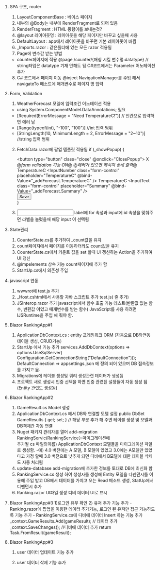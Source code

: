 
1. SPA 구조, router
    1) LayoutComponentBase : 베이스 페이지 
    2) 내부의 @Body는 내부에 RenderFragment로 되어 있음
    3) RenderFragment : HTML 뭉텅이를 보내는것?
    4) @layout 레이아웃명 :  레이아웃을 해당 페이지만 바꾸고 싶을때 사용
    5) DefaultLayout : app에서 레이아웃을 바꾸면 기본 레이아웃이 바뀜
    6) _Imports.razor : 같은폴더에 있는 모든 razor 적용됨
    7) Page에 변수값 받는 방법 
      - counter페이지에 적용 
       @page /counter/{매칭 시킬 변수명:datatype} // string타입은 datatype 기재 안해도 됨
       C#코드에서는 Parameter 어노테이션 추가
    8) C# 코드에서 페이지 이동
        @inject NavigationManager를 주입 해서 navigateTo 메소드에 매개변수로 페이지 명 입력

2. Form, Validation
    1) WeatherForecast 모델에 입력조건 어노테이션 적용 
      - using System.ComponentModel.DataAnnotations; 필요
      - [Required(ErrorMessage = "Need TemperatureC!")] // 빈칸으로 입력하면 에러 남
      - [Range(typeof(int), "-100", "100")] //int 입력 범위
      - [StringLength(10, MinimumLength = 2, ErrorMessage = "2~10")] //string 입력 범위

    2) FetchData.razor에 팝업 템플릿 적용됨
        if (_showPopup)
        {
            <div class="modal" style="display:block" role="dialog">
                <div class="modal-dialog">
                    <div class="modal-content">
                        <div class="modal-header">
                            <button type="button" class="close" @onclick="ClosePopup">
                                <span area-hidden="true">X</span>
                            </button>
                        </div>
                        <div class="modal-body">
                            <EditForm Model="_addForecast" OnValidSubmit="SaveForecast">
                                @*form validation 기능 ON*@
                                <DataAnnotationsValidator />
                                @*에러가 있으면 메시지 상세 출력*@
                                <ValidationSummary />
                                <label for="TemperatureC">TemperatureC</label>
                                <InputNumber class="form-control" placeholder="TemperatureC" @bind-Value="_addForecast.TemperatureC" />
                                <label for="Summary">TemperatureC</label>
                                <InputText class="form-control" placeholder="Summary" @bind-Value="_addForecast.Summary" />
                                <br />
                                <button class="btn btn-primary" type="submit">Save</button>
                            </EditForm>
                        </div>
                    </div>
                </div>
            </div>
        }

    3) <label for="id1"/>
       <input id="id1"/> 
        label에 for 속성과 input에 id 속성을 맞춰주면 라벨을 눌렀을때 해당 input 이 선택됨

3. State관리
    1) CounterState.cs를 추가하여 _count값을 유지
    2) count페이지에서 페이지를 이동하더라도 count값을 유지
    3) CounterState.cs에서 카운트 값을 set 할때 UI 갱신하는 Action을 추가하여 UI 갱신
    4) @impelements 상속 기능 count페이지에 추가 함
    5) StartUp.cs에서 의존성 주입

4. javascript 연동
    1) wwwrot에 test.js 추가
    2) _Host.cshtml에서 사용할 자바 스크립트 추가 test.js(<script src="test.js"></script> 줄 추가)
    3) JSInterop.razor 추가 javascript에서 함수 호출 기능 테스트(반환값 없는 함수, 반환값 이있고 매개변수를 받는 함수)
        JavaScript를 사용 하려면 IJSRuntime을 주입 해 줘야 함.

5. Blazor RankingApp#1
    1) ApplicationDbContext.cs : entity 프레임워크 ORM (자동으로 DB와연동 테이블 생성, CRUD기능)
    2) StartUp 에서  기능 추가
        services.AddDbContext<ApplicationDbContext>(options =>
                    options.UseSqlServer(
                        Configuration.GetConnectionString("DefaultConnection")));
        DefaultConnection => appsettings.json 에 정의 되어 있으며 DB 접속정보를 가지고 옴.
    3) Migrations에 테이블 생성및 쿼리 생성관련 데이터가 생성됨
    4) 프로젝트 새로 생성시 인증 선택을 하면 인증 관련된 설정들이 자동 생성 됨(Entity 관련도 생성됨)

6. Blazor RankingApp#2
    1) GameResult.cs Model 생성
    2) ApplicationDbContext.cs 에서 DB와 연결할 모델 설정
        public DbSet<GameResult> GameResults { get; set; } // 해당 부분 추가 해 주면 테이블 생성 및 모델과 DB객체간 자동 연결
    3) Nuget 패키지 관리자를 열어 add-migration RankingServic(RankingService는마이그레이션에      
        추가될 cs 파일의이름)
        ApplicationDbContext 모델들을 마이그레이션 파일로 생성함.
        -예) 4.0 버전에는 A 모델, B 모델이 있었고  3.0에는 A모델만 있었다고 가정 할때
             3.0 버전으로 낮추게 되면 디비에서 B모델에 대한 테이블 삭제도 자동 처리됨
    4) update-database add-migration에 추가한 정보를 토대로 DB에 최신화 함
    5) RankingService.cs 생성 하여 생성자를 생성해 Entity 모델을 디펜던시를 이용해 주입 받고
        DB에서 데이터를 가지고 오는 Read 메소드 생성, StatUp에서 디펜던시 추가
    6) Ranking.razor UI파일 생성 디비 데이터 UI로 표시

7. Blazor RankingApp#3
    1)로그인 유무 확인
        <AuthorizeView>
        <Authorized>
            <!-- 로그인 완료-->
        </Authorized>
        <NotAuthorized>
            <!-- 로그인 미완료-->
        </NotAuthorized>
    </AuthorizeView>
    2) 유저 추가 기능 추가
        - Ranking.razor에 팝업을 이용한 데이터 추가기능, 로그인 된 유저만 접근 가능하도록 기능 추가
        - RankingService.cs에 디비에 데이터 Insert 하는 기능 추가
            _context.GameResults.Add(gameResult); // 데이터 추가
            _context.SaveChanges(); //디비에 데이터 추가
            return Task.FromResult(gameResult);

8. Blazor RankingApp#3
    1) user 데이터 업데이트 기능 추가

    2) user 데이터 삭제 기능 추가





